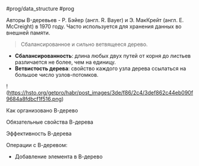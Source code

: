 #prog/data_structure  #prog 

Авторы B-деревьев - Р. Бэйер (англ. R. Bayer) и Э. МакКрейт (англ. E. McCreight) в 1970 году.
Часто используется для хранения данных во внешней памяти.

> Сбалансированное и сильно ветвящееся дерево.

- **Сбалансированность**: длина любых двух путей от корня до листьев различается не более, чем на единицу.
- **Ветвистость дерева**: свойство каждого узла дерева ссылаться на большое число узлов-потомков.

!(https://hsto.org/getpro/habr/post_images/3de/f86/2c4/3def862c44eb090f9684a8fdbcf1f516.png)

Как организовано В-дерево

Обязательные свойства В-дерева

Эффективность В-дерева

Операции с В-деревом:
- Добавление элемента в В-дерево
